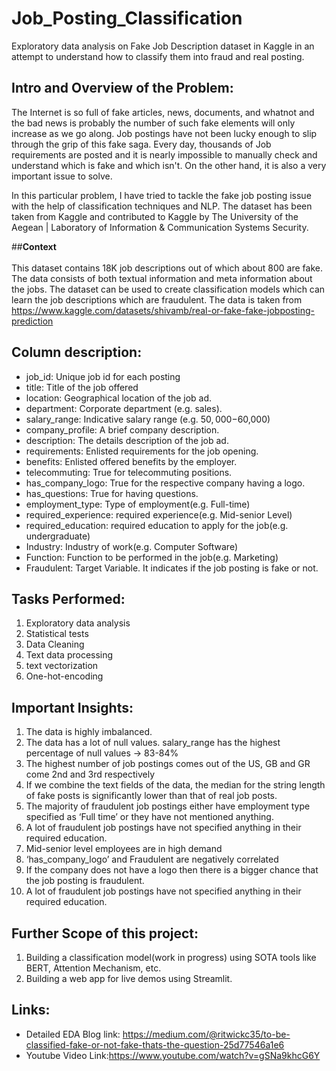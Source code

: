 # Job_Posting_Classification
Exploratory data analysis on Fake Job Description dataset in Kaggle in an attempt to understand how to classify them into fraud and real posting.
## **Intro and Overview of the Problem:**
The Internet is so full of fake articles, news, documents, and whatnot and the bad news is probably the number of such fake elements will only increase as we go along. Job postings have not been lucky enough to slip through the grip of this fake saga. Every day, thousands of Job requirements are posted and it is nearly impossible to manually check and understand which is fake and which isn't. On the other hand, it is also a very important issue to solve.

In this particular problem, I have tried to tackle the fake job posting issue with the help of classification techniques and NLP. The dataset has been taken from Kaggle and contributed to Kaggle by The University of the Aegean | Laboratory of Information & Communication Systems Security.

##**Context**<br><br>
This dataset contains 18K job descriptions out of which about 800 are fake. The data consists of both textual information and meta information about the jobs. The dataset can be used to create classification models which can learn the job descriptions which are fraudulent.
The data is taken from https://www.kaggle.com/datasets/shivamb/real-or-fake-fake-jobposting-prediction

## Column description:
* job_id: Unique job id for each posting
* title: Title of the job offered
* location: Geographical location of the job ad.
* department: Corporate department (e.g. sales).
* salary_range: Indicative salary range (e.g. $50,000-$60,000)
* company_profile: A brief company description.
* description: The details description of the job ad.
* requirements: Enlisted requirements for the job opening.
* benefits: Enlisted offered benefits by the employer.
* telecommuting: True for telecommuting positions.
* has_company_logo: True for the respective company having a logo.
* has_questions: True for having questions.
* employment_type: Type of employment(e.g. Full-time)
* required_experience: required experience(e.g. Mid-senior Level)
* required_education: required education to apply for the job(e.g. undergraduate)
* Industry: Industry of work(e.g. Computer Software)
* Function: Function to be performed in the job(e.g. Marketing)
* Fraudulent: Target Variable. It indicates if the job posting is fake or not.

## Tasks Performed:
1. Exploratory data analysis
2. Statistical tests
3. Data Cleaning
4. Text data processing
5. text vectorization
6. One-hot-encoding
   
## Important Insights:
1. The data is highly imbalanced.
2. The data has a lot of null values. salary_range has the highest percentage of null values -> 83-84%
3. The highest number of job postings comes out of the US, GB and GR come 2nd and 3rd respectively
4. If we combine the text fields of the data, the median for the string length of fake posts is significantly lower than that of real job posts.
5. The majority of fraudulent job postings either have employment type specified as ‘Full time’ or they have not mentioned anything.
6. A lot of fraudulent job postings have not specified anything in their required education.
7. Mid-senior level employees are in high demand
8. ‘has_company_logo’ and Fraudulent are negatively correlated
9. If the company does not have a logo then there is a bigger chance that the job posting is fraudulent.
10. A lot of fraudulent job postings have not specified anything in their required education.

## Further Scope of this project:
1. Building a classification model(work in progress) using SOTA tools like BERT, Attention Mechanism, etc.
2. Building a web app for live demos using Streamlit.

## Links:
* Detailed EDA Blog link: https://medium.com/@ritwickc35/to-be-classified-fake-or-not-fake-thats-the-question-25d77546a1e6
* Youtube Video Link:https://www.youtube.com/watch?v=gSNa9khcG6Y

